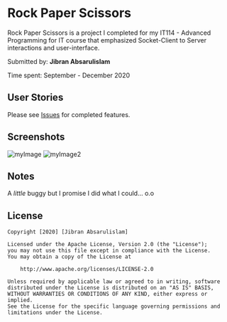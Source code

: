 # Rock Paper Scissors

Rock Paper Scissors is a project I completed for my IT114 - Advanced Programming for IT course that emphasized Socket-Client to Server interactions and user-interface.

Submitted by: **Jibran Absarulislam**

Time spent: September - December 2020

## User Stories

Please see [Issues](https://github.com/jibranabsarulislam/IT114001/issues) for completed features.

## Screenshots

![myImage](https://imgur.com/uw1EmFi)
![myImage2](https://imgur.com/5nke9WB)
## Notes

A *little* buggy but I promise I did what I could... o.o
## License

    Copyright [2020] [Jibran Absarulislam]

    Licensed under the Apache License, Version 2.0 (the "License");
    you may not use this file except in compliance with the License.
    You may obtain a copy of the License at

        http://www.apache.org/licenses/LICENSE-2.0

    Unless required by applicable law or agreed to in writing, software
    distributed under the License is distributed on an "AS IS" BASIS,
    WITHOUT WARRANTIES OR CONDITIONS OF ANY KIND, either express or implied.
    See the License for the specific language governing permissions and
    limitations under the License.
